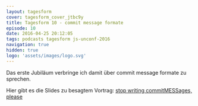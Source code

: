 ```yaml
---
layout: tagesform
cover: tagesform_cover_jtbc9y
title: Tagesform 10 - commit message formate
episode: 10
date: 2016-04-25 20:12:05
tags: podcasts tagesform js-unconf-2016
navigation: true
hidden: true
logo: 'assets/images/logo.svg'
---
```


Das erste Jubiläum verbringe ich damit über commit message formate zu sprechen.

<!-- more -->

Hier gibt es die Slides zu besagtem Vortrag: [stop writing commitMESSages, please](https://docs.google.com/a/jimdo.com/presentation/d/1EXXRzbT17rbD7CFXugPZgvgMhsoVE1XXSA7UxBl3iXw/edit?usp=sharing)
